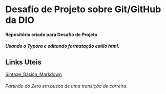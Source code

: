 # Desafio de Projeto sobre Git/GitHub da DIO
#### Repositório criado para Desafio de Projeto

##### Usando o Typora e editando formatação estilo html.

## Links Uteis
[Sintaxe_Básica_Markdown](https://www.markdownguide.org/basic-syntax/)

###### Partindo do Zero em busca de uma transição de carreira.
